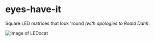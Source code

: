 # eyes-have-it
Square LED matrices that look 'round _(with apologies to Roald Dahl)_.

![Image of LEDocat](https://github.com/gtempus/eyes-have-it/blob/master/docs/images/IMG_7214.JPG)


